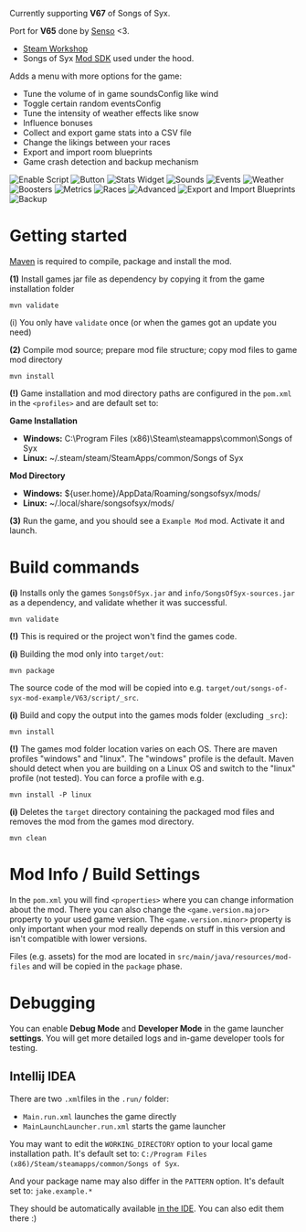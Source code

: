 Currently supporting **V67** of Songs of Syx.

Port for **V65** done by [Senso](https://github.com/SensoHakai) <3.

* [Steam Workshop](https://steamcommunity.com/sharedfiles/filedetails/?id=3044071344)
* Songs of Syx [Mod SDK](mod-sdk/src/main/java/com/github/argon/sos/mod/sdk) used under the hood.

Adds a menu with more options for the game:

* Tune the volume of in game soundsConfig like wind
* Toggle certain random eventsConfig
* Tune the intensity of weather effects like snow
* Influence bonuses
* Collect and export game stats into a CSV file
* Change the likings between your races
* Export and import room blueprints
* Game crash detection and backup mechanism

![Enable Script](mod/doc/img/enable_script.png)
![Button](mod/doc/img/button.png)
![Stats Widget](mod/doc/img/stats_widget.png)
![Sounds](mod/doc/img/sounds.png)
![Events](mod/doc/img/events.png)
![Weather](mod/doc/img/weather.png)
![Boosters](mod/doc/img/boosters.png)
![Metrics](mod/doc/img/metrics.png)
![Races](mod/doc/img/races.png)
![Advanced](mod/doc/img/advanced.png)
![Export and Import Blueprints](mod/doc/img/blueprint_export_import.png)
![Backup](mod/doc/img/backup.png)



# Getting started

[Maven](https://maven.apache.org/) is required to compile, package and install the mod.

**(1)** Install games jar file as dependency by copying it from the game installation folder
```
mvn validate 
```

(i) You only have `validate` once (or when the games got an update you need)

**(2)** Compile mod source; prepare mod file structure; copy mod files to game mod directory
```
mvn install 
```


**(!)** Game installation and mod directory paths are configured in the `pom.xml` in the `<profiles>` and are default set to:

**Game Installation**
* **Windows:** C:\Program Files (x86)\Steam\steamapps\common\Songs of Syx
* **Linux:** ~/.steam/steam/SteamApps/common/Songs of Syx

**Mod Directory**
* **Windows:** ${user.home}/AppData/Roaming/songsofsyx/mods/
* **Linux:** ~/.local/share/songsofsyx/mods/


**(3)** Run the game, and you should see a `Example Mod` mod. Activate it and launch.

# Build commands

**(i)** Installs only the games `SongsOfSyx.jar` and `info/SongsOfSyx-sources.jar` as a dependency, and validate whether it was successful.
```
mvn validate
```

**(!)** This is required or the project won't find the games code.

**(i)** Building the mod only into `target/out`:
```
mvn package
```

The source code of the mod will be copied into e.g. `target/out/songs-of-syx-mod-example/V63/script/_src`.

**(i)** Build and copy the output into the games mods folder (excluding `_src`):
```
mvn install
```

**(!)** The games mod folder location varies on each OS. There are maven profiles "windows" and "linux". The "windows" profile is the default.
Maven should detect when you are building on a Linux OS and switch to the "linux" profile (not tested).
You can force a profile with e.g.

```
mvn install -P linux
```

**(i)** Deletes the `target` directory containing the packaged mod files and removes the mod from the games mod directory.
```
mvn clean
```

# Mod Info / Build Settings

In the `pom.xml` you will find `<properties>` where you can change information about the mod.
There you can also change the `<game.version.major>` property to your used game version. 
The `<game.version.minor>` property is only important when your mod really depends on stuff in this version and isn't compatible with lower versions.

Files (e.g. assets) for the mod are located in `src/main/java/resources/mod-files` and will be copied in the `package` phase.

# Debugging

You can enable **Debug Mode** and **Developer Mode** in the game launcher **settings**. 
You will get more detailed logs and in-game developer tools for testing.

## Intellij IDEA

There are two `.xml`files in the `.run/` folder:

* `Main.run.xml` launches the game directly
* `MainLaunchLauncher.run.xml` starts the game launcher

You may want to edit the `WORKING_DIRECTORY` option to your local game installation path.
It's default set to: `C:/Program Files (x86)/Steam/steamapps/common/Songs of Syx`.

And your package name may also differ in the `PATTERN` option.
It's default set to: `jake.example.*`

They should be automatically available [in the IDE](https://www.jetbrains.com/help/idea/run-debug-configuration.html). 
You can also edit them there :)


